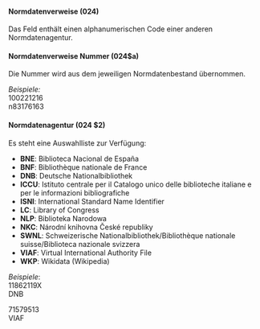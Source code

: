 #### Normdatenverweise (024)

Das Feld enthält einen alphanumerischen Code einer anderen Normdatenagentur.

#### Normdatenverweise Nummer (024$a)
Die Nummer wird aus dem jeweiligen Normdatenbestand übernommen.  

_Beispiele:_  
100221216  
n83176163

#### Normdatenagentur (024 $2)
Es steht eine Auswahlliste zur Verfügung:  

- **BNE**: Biblioteca Nacional de España
- **BNF**: Bibliothèque nationale de France
- **DNB**: Deutsche Nationalbibliothek
- **ICCU**: Istituto centrale per il Catalogo unico delle biblioteche italiane e per le informazioni bibliografiche
- **ISNI**: International Standard Name Identifier
- **LC**: Library of Congress
- **NLP**: Biblioteka Narodowa
- **NKC**: Národní knihovna České republiky 
- **SWNL**: Schweizerische Nationalbibliothek/Bibliothèque nationale suisse/Biblioteca nazionale svizzera
- **VIAF**: Virtual International Authority File
- **WKP**: Wikidata (Wikipedia)
  
  
_Beispiele_:  
11862119X  
DNB  
  
71579513  
VIAF